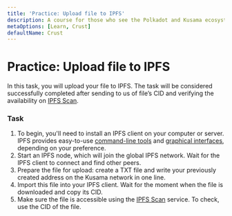 ```yaml
---
title: 'Practice: Upload file to IPFS'
description: A course for those who see the Polkadot and Kusama ecosystem for the first time.
metaOptions: [Learn, Crust]
defaultName: Crust
---
```


# Practice: Upload file to IPFS

In this task, you will upload your file to IPFS. The task will be considered successfully completed after sending to us of file’s CID and verifying the availability on [IPFS Scan](https://ipfs-scan.io/).

### Task

1. To begin, you'll need to install an IPFS client on your computer or server. IPFS provides easy-to-use [command-line tools](https://docs.ipfs.tech/install/command-line/) and [graphical interfaces](https://docs.ipfs.tech/install/ipfs-desktop/), depending on your preference. 
2. Start an IPFS node, which will join the global IPFS network. Wait for the IPFS client to connect and find other peers.
3. Prepare the file for upload: create a TXT file and write your previously created address on the Kusama network in one line.
4. Import this file into your IPFS client. Wait for the moment when the file is downloaded and copy its CID.
5. Make sure the file is accessible using the [IPFS Scan](https://ipfs-scan.io/) service. To check, use the CID of the file.

<AccountManager>
    <PracticeChecker
              practiceCheckerUrl="https://faas-fra1-afec6ce7.doserverless.co/api/v1/web/fn-18e93402-1ffe-47e8-be1d-e28a6ac871f1/checker/check_task"
              taskId="ipfs_pin"
              question="Enter ipfs cid(Qm...) of pinned .txt file"
          ></PracticeChecker>
</AccountManager>

<FeedbackBlock 
formUrl="https://faas-fra1-afec6ce7.doserverless.co/api/v1/web/fn-18e93402-1ffe-47e8-be1d-e28a6ac871f1/default/Feedback"
lessonLabel="practice-ipfs"
/>